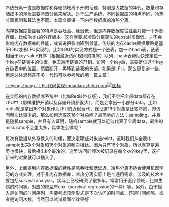 冷热分离一直是数据库和存储领域离不开的话题，特别是大数据的年代，数量和存储成本的矛盾需要冷热分离来解决。对于生产系统，不同数据库的特点不同，冷热分离机制和算法也不同。本篇文章讲一下内存数据库的冷热分离。

内存数据库最显著的特点是吞吐高、延迟低，但是内存数据库往往会对接一个外部存储，比如Redis的外存版本。这样就要求冷热分离算法的cost必须很低，才不会影响内存数据库的性能，或者说把影响降到最低。传统的内存cache替换策略是基于LRU或者LFU实现的。比如LRU的实现方式是一个链表，加一个hash表，链表相当于key value有序（根据最近访问规则的排序）队列，hash表帮助快速定位一个key在链表中的位置，免去遍历链表的开销。访问一个key后，需要定位这个key在链表中的位置，然后断开，再移到链表的头部。如果是LFU，那么更复杂一些，但是总体思想差不多，代码可以参考我的另一篇文章：

[Tieying Zhang：LFU代码实现zhuanlan.zhihu.com![图标](https://zhstatic.zhihu.com/assets/zhihu/editor/zhihu-card-default.svg)](https://zhuanlan.zhihu.com/p/184335740)

在实际的内存数据库系统中（比如Redis外存版），我们不会把全部data都存在LFU中（那样维护开销以及存储开销都很大），而是会拿出一小部分data，比如redis就是拿出16个对象作为LFU的近似替代，保证这16个对象是比较冷的，即访问频次比较少的。那么如何选取这16个对象呢？最简单的方法：sampling，并且是随机sample，并且有人证明，随机sample就可以近似代表了全局data，最终的miss ratio不会差太多，具体怎么做呢？

每次有数据从外存换入的时候，要决定哪些对象被evict，这时我们从全表中sample出来k个对象和16个对象的频次相比。因为只有16个对象，所以就算是遍历也很快，最后换出k个最冷的。这里访问的频次被记录在每个kv的key里，这样新来的对象就可以插入了。

另外，上面提到内存数据库的特性是高吞吐和低延迟，冷热分离不适合使用机器学习的方式处理。对于非内存数据库，冷热分离实际上是个通用需求，涉及的技术主要包括survival analysis，实际上已经研究了很多年，常常用于医疗领域，比如生病的时间等。对应的模型有cox（survival regression的一种）等。另外，由于输入是访问的时间序列，需要考虑预测形式是下次访问的时间点，还是时间间隔，或者是访问次数，当然可以试试看哪个效果好

